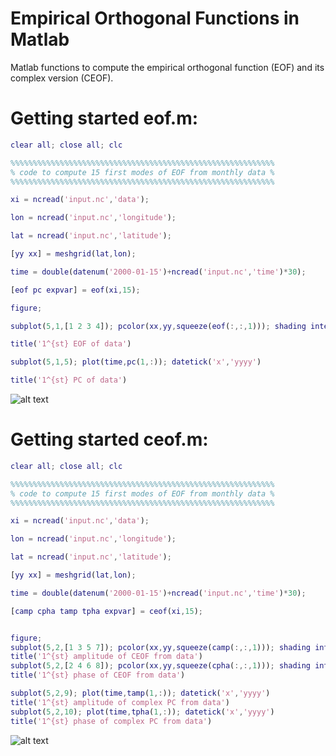 # Empirical Orthogonal Functions in Matlab
Matlab functions to compute the empirical orthogonal function (EOF) and its complex version (CEOF).

# Getting started eof.m:

```MATLAB
clear all; close all; clc

%%%%%%%%%%%%%%%%%%%%%%%%%%%%%%%%%%%%%%%%%%%%%%%%%%%%%%%%%%%
% code to compute 15 first modes of EOF from monthly data %
%%%%%%%%%%%%%%%%%%%%%%%%%%%%%%%%%%%%%%%%%%%%%%%%%%%%%%%%%%%

xi = ncread('input.nc','data');

lon = ncread('input.nc','longitude');

lat = ncread('input.nc','latitude');

[yy xx] = meshgrid(lat,lon);

time = double(datenum('2000-01-15')+ncread('input.nc','time')*30);

[eof pc expvar] = eof(xi,15);

figure;

subplot(5,1,[1 2 3 4]); pcolor(xx,yy,squeeze(eof(:,:,1))); shading interp; colormap jet; caxis([-1 1]*0.5);

title('1^{st} EOF of data')

subplot(5,1,5); plot(time,pc(1,:)); datetick('x','yyyy')

title('1^{st} PC of data')

```
![alt text](https://github.com/fecampos/empirical_orthogonal_functions/blob/main/eof_example.png)

# Getting started ceof.m:

```MATLAB
clear all; close all; clc

%%%%%%%%%%%%%%%%%%%%%%%%%%%%%%%%%%%%%%%%%%%%%%%%%%%%%%%%%%%
% code to compute 15 first modes of EOF from monthly data %
%%%%%%%%%%%%%%%%%%%%%%%%%%%%%%%%%%%%%%%%%%%%%%%%%%%%%%%%%%%

xi = ncread('input.nc','data');

lon = ncread('input.nc','longitude');

lat = ncread('input.nc','latitude');

[yy xx] = meshgrid(lat,lon);

time = double(datenum('2000-01-15')+ncread('input.nc','time')*30);

[camp cpha tamp tpha expvar] = ceof(xi,15);


figure;
subplot(5,2,[1 3 5 7]); pcolor(xx,yy,squeeze(camp(:,:,1))); shading interp; colormap jet; caxis([-1 1]*0.5); colorbar
title('1^{st} amplitude of CEOF from data')
subplot(5,2,[2 4 6 8]); pcolor(xx,yy,squeeze(cpha(:,:,1))); shading interp; colormap jet; caxis([-1 1]*pi); colorbar
title('1^{st} phase of CEOF from data')

subplot(5,2,9); plot(time,tamp(1,:)); datetick('x','yyyy')
title('1^{st} amplitude of complex PC from data')
subplot(5,2,10); plot(time,tpha(1,:)); datetick('x','yyyy')
title('1^{st} phase of complex PC from data')

```
![alt text](https://github.com/fecampos/empirical_orthogonal_functions/blob/main/ceof_example.png)

